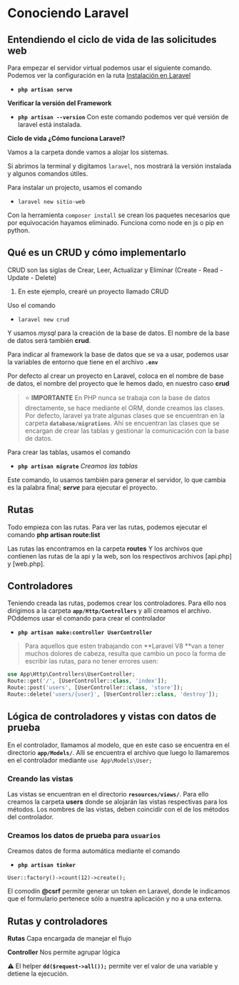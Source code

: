 # Conociendo Laravel

## Entendiendo el ciclo de vida de las solicitudes web

Para empezar el servidor virtual podemos usar el siguiente comando. Podemos ver la configuración en la ruta [Instalación en Laravel](https://laravel.com/docs/6.x/installation#configuration)

- **`php artisan serve`**

**Verificar la versión del Framework**

- **`php artisan --version`** Con este comando podemos ver qué versión de laravel está instalada.

**Ciclo de vida ¿Cómo funciona Laravel?**

Vamos a la carpeta donde vamos a alojar los sistemas.

Si abrimos la terminal y digitamos `laravel`, nos mostrará la versión instalada y algunos comandos útiles.

Para instalar un projecto, usamos el comando

- `laravel new sitio-web`

Con la herramienta `composer install` se crean los paquetes necesarios que por equivocación hayamos eliminado. Funciona como node en js o pip en python.

## Qué es un CRUD y cómo implementarlo

CRUD son las siglas de Crear, Leer, Actualizar y Eliminar (Create - Read - Update - Delete)

1. En este ejemplo, crearé un proyecto llamado CRUD

Uso el comando

- `laravel new crud`

Y usamos _mysql_ para la creación de la base de datos. El nombre de la base de datos será también **crud**.

Para indicar al framework la base de datos que se va a usar, podemos usar la variables de entorno que tiene en el archivo **`.env`**

Por defecto al crear un proyecto en Laravel, coloca en el nombre de base de datos, el nombre del proyecto que le hemos dado, en nuestro caso **crud**

> :star: **IMPORTANTE**
> En PHP nunca se trabaja con la base de datos directamente, se hace mediante el ORM, donde creamos las clases. Por defecto, laravel ya trate algunas clases que se encuentran en la carpeta **`database/migrations`**. Ahí se encuentran las clases que se encargan de crear las tablas y gestionar la comunicación con la base de datos.

Para crear las tablas, usamos el comando

- **`php artisan migrate`** _Creamos las tablas_

Este comando, lo usamos también para generar el servidor, lo que cambia es la palabra final; _**serve**_ para ejecutar el proyecto.

## Rutas

Todo empieza con las rutas. Para ver las rutas, podemos ejecutar el comando **php artisan route:list**

Las rutas las encontramos en la carpeta **routes** Y los archivos que contienen las rutas de la api y la web, son los respectivos archivos [api.php] y [web.php].

## Controladores

Teniendo creada las rutas, podemos crear los controladores. Para ello nos dirigimos a la carpeta **`app/Http/Controllers`** y allí creamos el archivo. POddemos usar el comando para crear el controlador

- **`php artisan make:controller UserController`**

> Para aquellos que esten trabajando con **Laravel V8 **van a tener muchos dolores de cabeza, resulta que cambio un poco la forma de escribir las rutas, para no tener errores usen:

```php
use App\Http\Controllers\UserController;
Route::get('/', [UserController::class, 'index']);
Route::post('users', [UserController::class, 'store']);
Route::delete('users/{user}', [UserController::class, 'destroy']);
```

## Lógica de controladores y vistas con datos de prueba

En el controlador, llamamos al modelo, que en este caso se encuentra en el directorio **`app/Models/`**. Allí se encuentra el archivo que luego lo llamaremos en el controlador mediante `use App\Models\User;`

### Creando las vistas

Las vistas se encuentran en el directorio **`resources/views/`**. Para ello creamos la carpeta **users** donde se alojarán las vistas respectivas para los métodos. Los nombres de las vistas, deben coincidir con el de los métodos del controlador.

### Creamos los datos de prueba para `usuarios`

Creamos datos de forma automática mediante el comando

- **`php artisan tinker`**

```
User::factory()->count(12)->create();
```

El comodín **@csrf** permite generar un token en Laravel, donde le indicamos que el formulario pertenece sólo a nuestra aplicación y no a una externa.

## Rutas y controladores

**Rutas** Capa encargada de manejar el flujo

**Controller** Nos permite agrupar lógica

:warning: El helper **`dd($request->all());`** permite ver el valor de una variable y detiene la ejecución.

